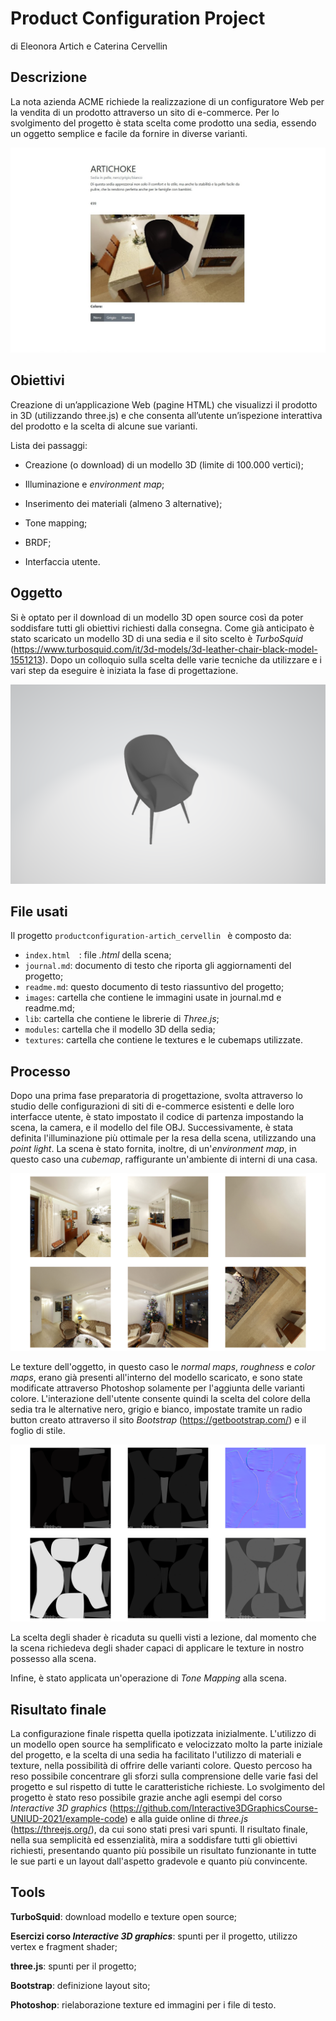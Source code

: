 # **Product Configuration Project**

di Eleonora Artich e Caterina Cervellin

 

## **Descrizione**

La nota azienda ACME richiede la realizzazione di un configuratore Web per la vendita di un prodotto attraverso un sito di e-commerce. Per lo svolgimento del progetto è stata scelta come prodotto una sedia, essendo un oggetto semplice e facile da fornire in diverse varianti.

![prodotto_finale](images\prodotto_finale.jpeg)

## **Obiettivi**

Creazione di un’applicazione Web (pagine HTML) che visualizzi il prodotto in 3D (utilizzando three.js) e che consenta all’utente un’ispezione interattiva del prodotto e la scelta di alcune sue varianti.

Lista dei passaggi:

* Creazione (o download) di un modello 3D (limite di 100.000 vertici);

* Illuminazione e *environment map*;

* Inserimento dei materiali (almeno 3 alternative);

* Tone mapping;

* BRDF;

* Interfaccia utente.

  

## **Oggetto**

Si è optato per il download di un modello 3D open source così da poter soddisfare tutti gli obiettivi richiesti dalla consegna. Come già anticipato è stato scaricato un modello 3D di una sedia e il sito scelto è *TurboSquid* (https://www.turbosquid.com/it/3d-models/3d-leather-chair-black-model-1551213). Dopo un colloquio sulla scelta delle varie tecniche da utilizzare e i vari step da eseguire è iniziata la fase di progettazione.



![modello](images\modello.png)



## File usati

Il progetto `productconfiguration-artich_cervellin ` è composto da:

- `index.html  `: file *.html* della scena;
- `journal.md`: documento di testo che riporta gli aggiornamenti del progetto;
- `readme.md`: questo documento di testo riassuntivo del progetto;
- `images`: cartella che contiene le immagini usate in journal.md e readme.md;
- `lib`: cartella che contiene le librerie di *Three.js*;
- `modules`: cartella che il modello 3D della sedia;
- `textures`: cartella che contiene le textures e le cubemaps utilizzate.



## Processo

Dopo una prima fase preparatoria di progettazione, svolta attraverso lo studio delle configurazioni di siti di e-commerce esistenti e delle loro interfacce utente, è stato impostato il codice di partenza impostando la scena, la camera, e il modello del file OBJ. Successivamente, è stata definita l'illuminazione più ottimale per la resa della scena, utilizzando una *point light*. La scena è stato fornita, inoltre, di un'*environment map*, in questo caso una *cubemap*, raffigurante un'ambiente di interni di una casa. 

![map](images\map.png)



Le texture dell'oggetto, in questo caso le *normal maps*, *roughness* e *color maps*, erano già presenti all'interno del modello scaricato, e sono state modificate attraverso Photoshop solamente per l'aggiunta delle varianti colore. L'interazione dell'utente consente quindi la scelta del colore della sedia tra le alternative nero, grigio e bianco, impostate tramite un radio button creato attraverso il sito *Bootstrap* (https://getbootstrap.com/) e il foglio di stile.



![texture](images\texture.png)



La scelta degli shader è ricaduta su quelli visti a lezione, dal momento che la scena richiedeva degli shader capaci di applicare le texture in nostro possesso alla scena.

Infine, è stato applicata un'operazione di *Tone Mapping* alla scena.



## **Risultato finale**

La configurazione finale rispetta quella ipotizzata inizialmente. L'utilizzo di un modello open source ha semplificato e velocizzato molto la parte iniziale del progetto, e la scelta di una sedia ha facilitato l'utilizzo di materiali e texture, nella possibilità di offrire delle varianti colore. Questo percoso ha reso possibile concentrare gli sforzi sulla comprensione delle varie fasi del progetto e sul rispetto di tutte le caratteristiche richieste. Lo svolgimento del progetto è stato reso possibile grazie anche agli esempi del corso *Interactive 3D graphics* (https://github.com/Interactive3DGraphicsCourse-UNIUD-2021/example-code) e alla guide online di *three.js* (https://threejs.org/), da cui sono stati presi vari spunti. Il risultato finale, nella sua semplicità ed essenzialità, mira a soddisfare tutti gli obiettivi richiesti, presentando quanto più possibile un risultato funzionante in tutte le sue parti e un layout dall'aspetto gradevole e quanto più convincente.



## Tools

**TurboSquid**: download modello e texture open source;

**Esercizi corso *Interactive 3D graphics***: spunti per il progetto, utilizzo vertex e fragment shader;

**three.js**: spunti per il progetto;

**Bootstrap**: definizione layout sito;

**Photoshop**: rielaborazione texture ed immagini per i file di testo.

